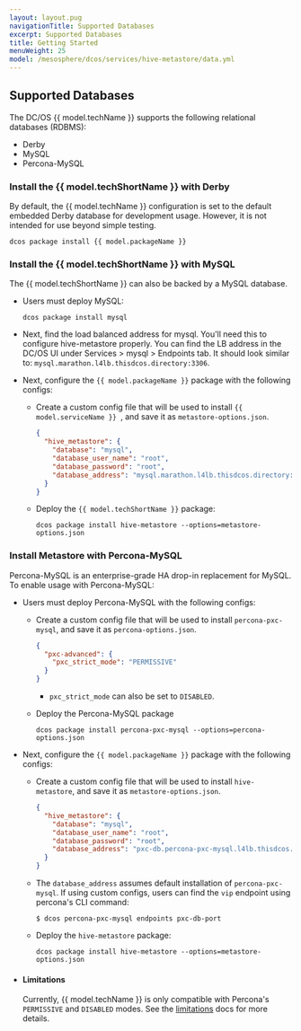 ```yaml
---
layout: layout.pug
navigationTitle: Supported Databases
excerpt: Supported Databases
title: Getting Started
menuWeight: 25
model: /mesosphere/dcos/services/hive-metastore/data.yml
---
```


## Supported Databases

The DC/OS {{ model.techName }} supports the following relational databases (RDBMS):
 - Derby
 - MySQL
 - Percona-MySQL

### Install the {{ model.techShortName }} with Derby
By default, the {{ model.techName }} configuration is set to the default embedded Derby database for development usage. However, it is not intended for use beyond simple testing.

```
dcos package install {{ model.packageName }}
```


### Install the {{ model.techShortName }}  with MySQL
The {{ model.techShortName }} can also be backed by a MySQL database. 

- Users must deploy MySQL:

   ```
   dcos package install mysql
   ```

- Next, find the load balanced address for mysql. You'll need this to configure hive-metastore properly. You can find the LB address in the DC/OS UI under Services > mysql > Endpoints tab. It should look similar to:
   `mysql.marathon.l4lb.thisdcos.directory:3306`.

- Next, configure the `{{ model.packageName }}` package with the following configs:
   
   - Create a custom config file that will be used to install `{{ model.serviceName }} `, and save it as `metastore-options.json`.

      ```json
      {
        "hive_metastore": {
          "database": "mysql",
          "database_user_name": "root",
          "database_password": "root",
          "database_address": "mysql.marathon.l4lb.thisdcos.directory:3306"
        }
      }
      ```
        
    - Deploy the `{{ model.techShortName }}` package:
      ```
      dcos package install hive-metastore --options=metastore-options.json
      ```

### Install Metastore with Percona-MySQL
Percona-MySQL is an enterprise-grade HA drop-in replacement for MySQL. To enable usage with Percona-MySQL:

- Users must deploy Percona-MySQL with the following configs:
   
  - Create a custom config file that will be used to install `percona-pxc-mysql`, and save it as `percona-options.json`.

      ```json
      {
        "pxc-advanced": {
          "pxc_strict_mode": "PERMISSIVE"
        }
      }
      ```
      - `pxc_strict_mode` can also be set to `DISABLED`.
  - Deploy the Percona-MySQL package
      ```
      dcos package install percona-pxc-mysql --options=percona-options.json
      ```
  
- Next, configure the `{{ model.packageName }}` package with the following configs:
   
   - Create a custom config file that will be used to install `hive-metastore`, and save it as `metastore-options.json`.

      ```json
      {
        "hive_metastore": {
          "database": "mysql",
          "database_user_name": "root",
          "database_password": "root",
          "database_address": "pxc-db.percona-pxc-mysql.l4lb.thisdcos.directory:3306"
        }
      }
      ```
    - The `database_address` assumes default installation of `percona-pxc-mysql`. If using custom configs, users can find the `vip` endpoint using percona's CLI command:

      ```
      $ dcos percona-pxc-mysql endpoints pxc-db-port
      ```

    - Deploy the `hive-metastore` package:
      ```
      dcos package install hive-metastore --options=metastore-options.json
      ```
   
- #### Limitations
  Currently, {{ model.techName }} is only compatible with Percona's `PERMISSIVE` and `DISABLED` modes. See the [limitations](../limitations) docs for more details.
  
